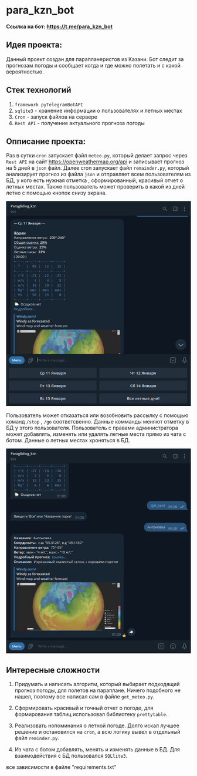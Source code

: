 # para_kzn_bot
<b> Ссылка на бот: https://t.me/para_kzn_bot </b>

## Идея проекта:
Данный проект создан для парапланеристов из Казани.
Бот следит за прогнозам погоды и сообщает когда и где
можно полетать и с какой вероятностью.

## Стек технологий
1. `framework pyTelegramBotAPI`
2. `sqlite3` - хранение информации о пользователях и летных местах
3. `Cron` - запуск файлов на сервере
4. `Rest API` - получение актуального прогноза погоды


## Опписание проекта:

Раз в сутки `cron` запускает файл `meteo.py`,
который делает запрос через `Rest API` на сайт https://openweathermap.org/api
и записывает прогноз на 5 дней в `json` файл. Далее cron запускает
файл `remainder.py`, который анализирует прогноз из файла `json` и
отправляет всем пользователям из БД, у кого есть нужная отметка
, сформированный, красивый отчет о летных местах. Также пользователь может проверить в какой 
из дней летно с помощью кнопок снизу экрана.

<div style="text-align: center;">
    <img src="./gif_readme/days.png" />
</div>

Пользователь
может отказаться или возобновить рассылку с помощью команд `/stop`
, `/go` соответсвенно.
Данные комманды меняют отметку в БД
у этого пользователя. Пользователь с правами администратора может
добавлять, изменять или удалять летные места прямо из чата с ботом.
Данные о летных местах хроняться в БД.

<div style="text-align: center;">
    <img src="./gif_readme/get_spot.png" />
</div>

## Интересные сложности
1. Придумать и написать алгоритм, который выбирает подходящий прогноз 
погоды, для полетов на параплане. Ничего подобного не нашел, поэтому все
написал сам в файле `get_meteo.py`.


2. Сформировать красивый и точный отчет о погоде, для формирования таблиц
использовал библиотеку `prettytable`.


3. Реализовать нопоминания о летной погоде. Долго искал лучшее решение и 
остановился на `cron`, а всю логику вывел в отдельный файл `reminder.py`.


4. Из чата с ботом добавлять, менять и изменять данные в БД. Для 
взаимодействия с БД пользовался `SQLlite3`. 

все зависимости в файле "requirements.txt" 
